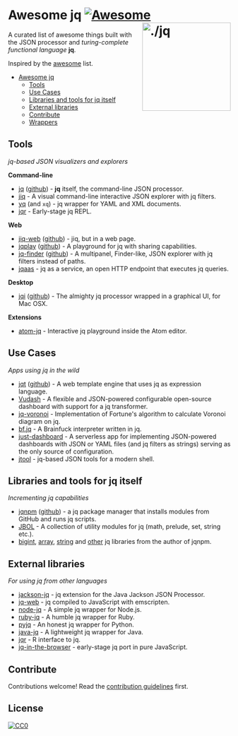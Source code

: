 # Awesome jq [![Awesome](https://cdn.rawgit.com/sindresorhus/awesome/d7305f38d29fed78fa85652e3a63e154dd8e8829/media/badge.svg)](https://github.com/sindresorhus/awesome) [<img src="https://stedolan.github.io/jq/jq.png" width="200" align="right" alt="./jq">](https://github.com/stedolan/jq)

A curated list of awesome things built with the JSON processor and _turing-complete functional language_ **jq**.

Inspired by the [awesome](https://github.com/sindresorhus/awesome) list.

* [Awesome jq](#awesome-jq)
  * [Tools](#tools)
  * [Use Cases](#use-cases)
  * [Libraries and tools for jq itself](#libraries-and-tools-for-jq-itself)
  * [External libraries](#external-libraries)
  * [Contribute](#contribute)
  * [Wrappers](#wrappers)

## Tools

_jq-based JSON visualizers and explorers_

**Command-line**
* [jq](https://stedolan.github.io/jq/) ([github](https://github.com/stedolan/jq)) - **jq** itself, the command-line JSON processor.
* [jiq](https://github.com/fiatjaf/jiq) - A visual command-line interactive JSON explorer with jq filters.
* [yq](https://github.com/kislyuk/yq) (and `xq`) - jq wrapper for YAML and XML documents.
* [jqr](https://github.com/charlesetc/jqr) - Early-stage jq REPL.

**Web**
* [jiq-web](https://jq.alhur.es/jiq/) ([github](https://github.com/fiatjaf/jiq-web)) - jiq, but in a web page.
* [jqplay](https://jqplay.org/) ([github](https://github.com/jingweno/jqplay)) - A playground for jq with sharing capabilities.
* [jq-finder](https://jq.alhur.es/finder/) ([github](https://github.com/fiatjaf/jq-finder)) - A multipanel, Finder-like, JSON explorer with jq filters instead of paths.
* [jqaas](https://github.com/captn3m0/jqaas) - jq as a service, an open HTTP endpoint that executes jq queries.

**Desktop**
* [jqi](https://nire0510.github.io/jqi/) ([github](https://github.com/nire0510/jqi)) - The almighty jq processor wrapped in a graphical UI, for Mac OSX.

**Extensions**

* [atom-jq](https://github.com/sanack/atom-jq) - Interactive jq playground inside the Atom editor.

## Use Cases

_Apps using jq in the wild_

* [jqt](https://fadado.github.io/jqt/index.html) ([github](https://github.com/fadado/jqt)) - A web template engine that uses jq as expression language.
* [Vudash](https://vudash.com/#/transformers/?id=jq-transformer-vudashtransformer-jq) - A flexible and JSON-powered configurable open-source dashboard with support for a jq transformer.
* [jq-voronoi](https://github.com/hosuaby/jq-voronoi) - Implementation of Fortune's algorithm to calculate Voronoi diagram on jq.
* [bf.jq](https://github.com/MakeNowJust/bf.jq) - A Brainfuck interpreter written in jq.
* [just-dashboard](https://kantord.github.io/just-dashboard/) - A serverless app for implementing JSON-powered dashboards with JSON or YAML files (and jq filters as strings) serving as the only source of configuration.
* [jtool](https://github.com/fadado/jtool) - jq-based JSON tools for a modern shell.

## Libraries and tools for jq itself

_Incrementing jq capabilities_

* [jqnpm](https://joelpurra.com/projects/jqnpm/) ([github](https://github.com/joelpurra/jqnpm)) - a jq package manager that installs modules from GitHub and runs jq scripts.
* [JBOL](https://github.com/fadado/JBOL) - A collection of utility modules for jq (math, prelude, set, string etc.).
* [bigint](https://github.com/joelpurra/jq-bigint), [array](https://github.com/joelpurra/jq-disarray), [string](https://github.com/joelpurra/jq-stress) and [other](https://github.com/joelpurra?utf8=%E2%9C%93&tab=repositories&q=jq) jq libraries from the author of jqnpm.

## External libraries

_For using jq from other languages_

* [jackson-jq](https://github.com/eiiches/jackson-jq) - jq extension for the Java Jackson JSON Processor.
* [jq-web](https://github.com/fiatjaf/jq-web) - jq compiled to JavaScript with emscripten.
* [node-jq](https://github.com/sanack/node-jq) - A simple jq wrapper for Node.js.
* [ruby-jq](https://github.com/winebarrel/ruby-jq) - A humble jq wrapper for Ruby.
* [pyjq](https://github.com/doloopwhile/pyjq) - An honest jq wrapper for Python.
* [java-jq](https://github.com/arakelian/java-jq) - A lightweight jq wrapper for Java.
* [jqr](https://github.com/ropensci/jqr) - R interface to jq.
* [jq-in-the-browser](https://github.com/kantord/jq-in-the-browser) - early-stage jq port in pure JavaScript.

## Contribute
Contributions welcome! Read the [contribution guidelines](CONTRIBUTING.md) first.

## License
[![CC0](https://licensebuttons.net/p/zero/1.0/88x31.png)](https://creativecommons.org/publicdomain/zero/1.0/)
